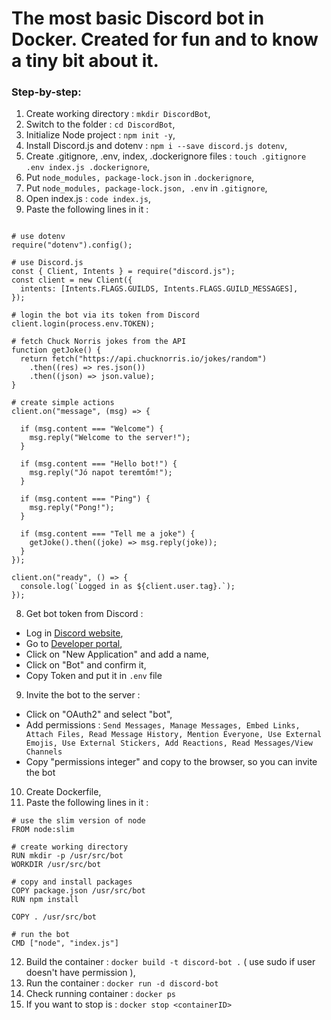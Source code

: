 # The most basic Discord bot in Docker. Created for fun and to know a tiny bit about it.

### Step-by-step:

1. Create working directory : `mkdir DiscordBot`,
2. Switch to the folder : `cd DiscordBot`,
3. Initialize Node project : `npm init -y`,
4. Install Discord.js and dotenv : `npm i --save discord.js dotenv`,
5. Create .gitignore, .env, index, .dockerignore files : `touch .gitignore .env index.js .dockerignore`,
6. Put `node_modules, package-lock.json` in `.dockerignore`,
7. Put `node_modules, package-lock.json, .env` in `.gitignore`,
8. Open index.js : `code index.js`,
9. Paste the following lines in it :

```crystal

# use dotenv
require("dotenv").config();

# use Discord.js
const { Client, Intents } = require("discord.js");
const client = new Client({
  intents: [Intents.FLAGS.GUILDS, Intents.FLAGS.GUILD_MESSAGES],
});

# login the bot via its token from Discord
client.login(process.env.TOKEN);

# fetch Chuck Norris jokes from the API
function getJoke() {
  return fetch("https://api.chucknorris.io/jokes/random")
    .then((res) => res.json())
    .then((json) => json.value);
}

# create simple actions
client.on("message", (msg) => {

  if (msg.content === "Welcome") {
    msg.reply("Welcome to the server!");
  }

  if (msg.content === "Hello bot!") {
    msg.reply("Jó napot teremtőm!");
  }

  if (msg.content === "Ping") {
    msg.reply("Pong!");
  }

  if (msg.content === "Tell me a joke") {
    getJoke().then((joke) => msg.reply(joke));
  }
});

client.on("ready", () => {
  console.log(`Logged in as ${client.user.tag}.`);
});
```

8. Get bot token from Discord :

- Log in [Discord website](https://discord.com/),
- Go to [Developer portal](https://discord.com/developers/applications),
- Click on "New Application" and add a name,
- Click on "Bot" and confirm it,
- Copy Token and put it in `.env` file

9. Invite the bot to the server :

- Click on "OAuth2" and select "bot",
- Add permissions : `Send Messages, Manage Messages, Embed Links, Attach Files, Read Message History, Mention Everyone, Use External Emojis, Use External Stickers, Add Reactions, Read Messages/View Channels`
- Copy "permissions integer" and copy to the browser, so you can invite the bot

10. Create Dockerfile,
11. Paste the following lines in it :

```crystal
# use the slim version of node
FROM node:slim

# create working directory
RUN mkdir -p /usr/src/bot
WORKDIR /usr/src/bot

# copy and install packages
COPY package.json /usr/src/bot
RUN npm install

COPY . /usr/src/bot

# run the bot
CMD ["node", "index.js"]
```

12. Build the container : `docker build -t discord-bot .` ( use sudo if user doesn't have permission ),
13. Run the container : `docker run -d discord-bot`
14. Check running container : `docker ps`
15. If you want to stop is : `docker stop <containerID>`
